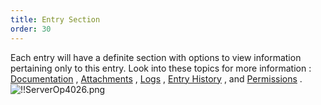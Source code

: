 ```yaml
---
title: Entry Section
order: 30
---
```

Each entry will have a definite section with options to view information pertaining only to this entry. Look into these topics for more information : [Documentation](/server/web-interface/vault/entries/entry-section/documentation/) , [Attachments](/server/web-interface/vault/entries/entry-section/attachments/) , [Logs](/server/web-interface/vault/entries/entry-section/logs/) , [Entry History](/server/web-interface/vault/entries/entry-section/entry-history/) , and [Permissions](/server/web-interface/vault/entries/entry-section/permissions/) . 
![!!ServerOp4026.png](/img/en/server/ServerOp4026.png) 
